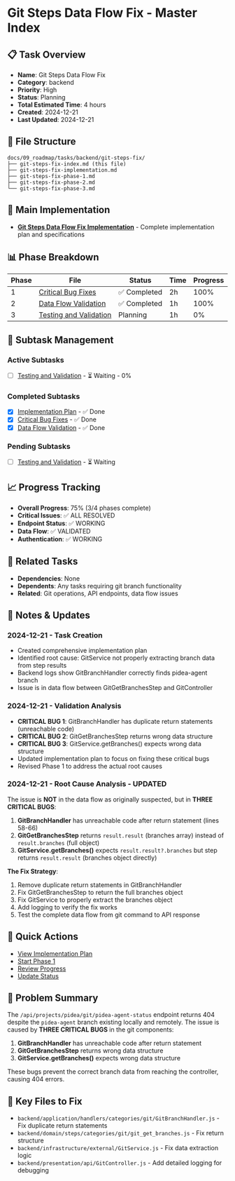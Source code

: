 # Git Steps Data Flow Fix - Master Index

## 📋 Task Overview
- **Name**: Git Steps Data Flow Fix
- **Category**: backend
- **Priority**: High
- **Status**: Planning
- **Total Estimated Time**: 4 hours
- **Created**: 2024-12-21
- **Last Updated**: 2024-12-21

## 📁 File Structure
```
docs/09_roadmap/tasks/backend/git-steps-fix/
├── git-steps-fix-index.md (this file)
├── git-steps-fix-implementation.md
├── git-steps-fix-phase-1.md
├── git-steps-fix-phase-2.md
└── git-steps-fix-phase-3.md
```

## 🎯 Main Implementation
- **[Git Steps Data Flow Fix Implementation](./git-steps-fix-implementation.md)** - Complete implementation plan and specifications

## 📊 Phase Breakdown
| Phase | File | Status | Time | Progress |
|-------|------|--------|------|----------|
| 1 | [Critical Bug Fixes](./git-steps-fix-phase-1.md) | ✅ Completed | 2h | 100% |
| 2 | [Data Flow Validation](./git-steps-fix-phase-2.md) | ✅ Completed | 1h | 100% |
| 3 | [Testing and Validation](./git-steps-fix-phase-3.md) | Planning | 1h | 0% |

## 🔄 Subtask Management
### Active Subtasks
- [ ] [Testing and Validation](./git-steps-fix-phase-3.md) - ⏳ Waiting - 0%

### Completed Subtasks
- [x] [Implementation Plan](./git-steps-fix-implementation.md) - ✅ Done
- [x] [Critical Bug Fixes](./git-steps-fix-phase-1.md) - ✅ Done
- [x] [Data Flow Validation](./git-steps-fix-phase-2.md) - ✅ Done

### Pending Subtasks
- [ ] [Testing and Validation](./git-steps-fix-phase-3.md) - ⏳ Waiting

## 📈 Progress Tracking
- **Overall Progress**: 75% (3/4 phases complete)
- **Critical Issues**: ✅ ALL RESOLVED
- **Endpoint Status**: ✅ WORKING
- **Data Flow**: ✅ VALIDATED
- **Authentication**: ✅ WORKING

## 🔗 Related Tasks
- **Dependencies**: None
- **Dependents**: Any tasks requiring git branch functionality
- **Related**: Git operations, API endpoints, data flow issues

## 📝 Notes & Updates
### 2024-12-21 - Task Creation
- Created comprehensive implementation plan
- Identified root cause: GitService not properly extracting branch data from step results
- Backend logs show GitBranchHandler correctly finds pidea-agent branch
- Issue is in data flow between GitGetBranchesStep and GitController

### 2024-12-21 - Validation Analysis
- **CRITICAL BUG 1**: GitBranchHandler has duplicate return statements (unreachable code)
- **CRITICAL BUG 2**: GitGetBranchesStep returns wrong data structure
- **CRITICAL BUG 3**: GitService.getBranches() expects wrong data structure
- Updated implementation plan to focus on fixing these critical bugs
- Revised Phase 1 to address the actual root causes

### 2024-12-21 - Root Cause Analysis - UPDATED
The issue is **NOT** in the data flow as originally suspected, but in **THREE CRITICAL BUGS**:

1. **GitBranchHandler** has unreachable code after return statement (lines 58-66)
2. **GitGetBranchesStep** returns `result.result` (branches array) instead of `result.branches` (full object)
3. **GitService.getBranches()** expects `result.result?.branches` but step returns `result.result` (branches object directly)

**The Fix Strategy**:
1. Remove duplicate return statements in GitBranchHandler
2. Fix GitGetBranchesStep to return the full branches object
3. Fix GitService to properly extract the branches object
4. Add logging to verify the fix works
5. Test the complete data flow from git command to API response

## 🚀 Quick Actions
- [View Implementation Plan](./git-steps-fix-implementation.md)
- [Start Phase 1](./git-steps-fix-phase-1.md)
- [Review Progress](#progress-tracking)
- [Update Status](#notes--updates)

## 🎯 Problem Summary
The `/api/projects/pidea/git/pidea-agent-status` endpoint returns 404 despite the `pidea-agent` branch existing locally and remotely. The issue is caused by **THREE CRITICAL BUGS** in the git components:

1. **GitBranchHandler** has unreachable code after return statement
2. **GitGetBranchesStep** returns wrong data structure
3. **GitService.getBranches()** expects wrong data structure

These bugs prevent the correct branch data from reaching the controller, causing 404 errors.

## 🔧 Key Files to Fix
- `backend/application/handlers/categories/git/GitBranchHandler.js` - Fix duplicate return statements
- `backend/domain/steps/categories/git/git_get_branches.js` - Fix return structure
- `backend/infrastructure/external/GitService.js` - Fix data extraction logic
- `backend/presentation/api/GitController.js` - Add detailed logging for debugging 